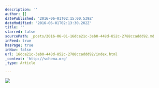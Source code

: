 ```yaml
---
description: ''
author: []
datePublished: '2016-06-01T02:15:00.539Z'
dateModified: '2016-06-01T02:13:30.202Z'
title: ''
starred: false
sourcePath: _posts/2016-06-01-16dce21c-3eb0-448d-852c-2788ccaddd92.md
inFeed: true
hasPage: true
inNav: false
url: 16dce21c-3eb0-448d-852c-2788ccaddd92/index.html
_context: 'http://schema.org'
_type: Article

---
```

![](https://the-grid-user-content.s3-us-west-2.amazonaws.com/c9d72983-6756-4d8e-bbea-9ce0564296fc.jpg)